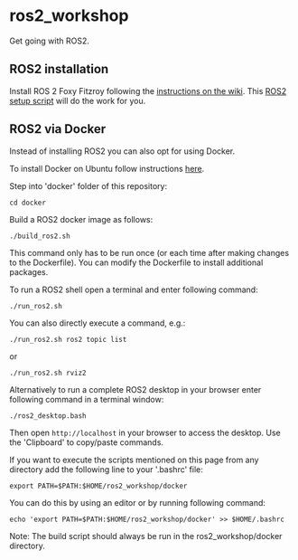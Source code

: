 # ros2_workshop

Get going with ROS2.

## ROS2 installation

Install ROS 2 Foxy Fitzroy following the [instructions on the wiki](https://index.ros.org/doc/ros2/Installation/Foxy/).
This [ROS2 setup script](https://github.com/Tiryoh/ros2_setup_scripts_ubuntu) will do the work for you.

## ROS2 via Docker

Instead of installing ROS2 you can also opt for using Docker.

To install Docker on Ubuntu follow instructions [here](https://docs.docker.com/engine/install/ubuntu/).

Step into 'docker' folder of this repository:
```
cd docker
```

Build a ROS2 docker image as follows:
```
./build_ros2.sh
```
This command only has to be run once (or each time after making changes to the Dockerfile).
You can modify the Dockerfile to install additional packages.

To run a ROS2 shell open a terminal and enter following command:
```
./run_ros2.sh
```

You can also directly execute a command, e.g.:
```
./run_ros2.sh ros2 topic list
```
or
```
./run_ros2.sh rviz2
```

Alternatively to run a complete ROS2 desktop in your browser enter following command in a terminal window:
```
./ros2_desktop.bash
```
Then open `http://localhost` in your browser to access the desktop.
Use the 'Clipboard' to copy/paste commands.

If you want to execute the scripts mentioned on this page from any directory add the following line to your '.bashrc' file:
```
export PATH=$PATH:$HOME/ros2_workshop/docker
```

You can do this by using an editor or by running following command:
```
echo 'export PATH=$PATH:$HOME/ros2_workshop/docker' >> $HOME/.bashrc
```

Note: The build script should always be run in the ros2_workshop/docker directory.


